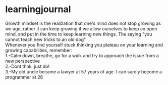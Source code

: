 # learningjournal
Growth mindset is the realization that one's mind does not stop growing as we age, rather it can keep growing if we allow ourselves to keep an open mind, and put in the time to keep learning new things. The saying "you cannot teach new tricks to an old dog" </br>
Whenever you find yourself stuck thinking you plateau on your learning and growing capabilities, remember: </br>
1.-Calm down, breathe, go for a walk and try to approach the issue from a new perspective </br>
2.-Dont thnk, just do! </br>
3.-My old uncle became a lawyer at 57 years of age. I can surely become a programmer at 28 </br>
